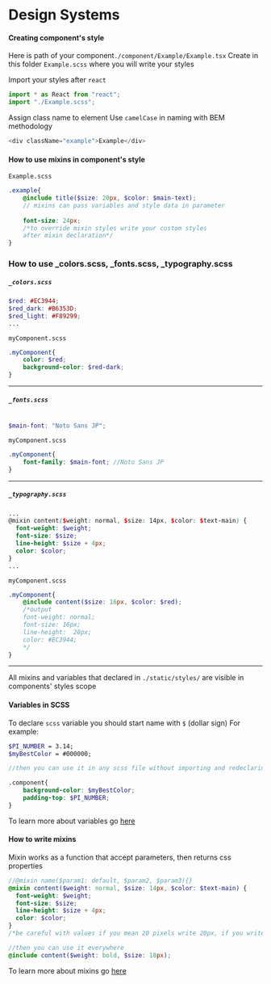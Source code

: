 # Design Systems


#### Creating component's style
Here is path of your component`./component/Example/Example.tsx`
Create in this folder `Example.scss` where you will write your styles

Import your styles after `react`
```javascript
import * as React from "react";
import "./Example.scss";
```


Assign class name to element
Use `camelCase` in naming with BEM methodology
```javascript
<div className="example">Example</div>
```

#### How to use mixins in component's style

`Example.scss`
```scss
.example{
    @include title($size: 20px, $color: $main-text); 
    // mixins can pass variables and style data in parameter
    
    font-size: 24px; 
    /*to override mixin styles write your custom styles
    after mixin declaration*/ 
}
```

### How to use _colors.scss, _fonts.scss, _typography.scss

##### `_colors.scss`
```scss
$red: #EC3944;
$red_dark: #B6353D;
$red_light: #F89299;
...
```

`myComponent.scss`

```scss
.myComponent{
    color: $red;
    background-color: $red-dark;
}
```
---
##### `_fonts.scss`
```scss

$main-font: "Noto Sans JP";
```

`myComponent.scss`

```scss
.myComponent{
    font-family: $main-font; //Noto Sans JP
}
```
---
##### `_typography.scss`
```scss
...
@mixin content($weight: normal, $size: 14px, $color: $text-main) {
  font-weight: $weight;
  font-size: $size;
  line-height: $size + 4px;
  color: $color;
}
...
```

`myComponent.scss`

```scss
.myComponent{
    @include content($size: 16px, $color: $red); 
    /*output
    font-weight: normal;
    font-size: 16px;
    line-height:  20px;
    color: #EC3944;
    */
}
```
---
All mixins and variables that declared in `./static/styles/` are visible in components' styles scope


#### Variables in SCSS
To declare `scss` variable you should start name with `$` (dollar sign)
For example:
```scss
$PI_NUMBER = 3.14;
$myBestColor = #000000;

//then you can use it in any scss file without importing and redeclaring

.component{
    background-color: $myBestColor;
    padding-top: $PI_NUMBER;
}

``` 
To learn more about variables go [here](https://www.w3schools.com/sass/sass_variables.asp)


#### How to write mixins
Mixin works as a function that accept parameters, then returns css properties

```scss
//@mixin name($param1: default, $param2, $param3){}
@mixin content($weight: normal, $size: 14px, $color: $text-main) {
  font-weight: $weight;
  font-size: $size;
  line-height: $size + 4px;
  color: $color;
}
/*be careful with values if you mean 20 pixels write 20px, if you write $size: 20, it will be declared as font-size: 20 instead of 20px*/

//then you can use it everywhere
@include content($weight: bold, $size: 18px);
```
To learn more about mixins go [here](https://www.w3schools.com/sass/sass_mixin_include.asp)
